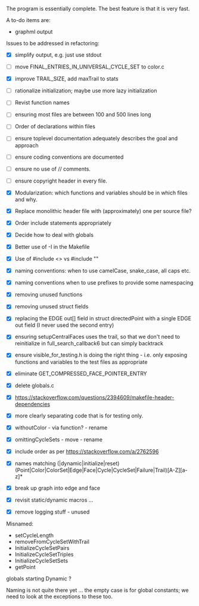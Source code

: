 The program is essentially complete. The best feature is that it is very fast.

A to-do items are:
- graphml output

Issues to be addressed in refactoring:
- [x] simplify output, e.g. just use stdout
- [ ] move FINAL_ENTRIES_IN_UNIVERSAL_CYCLE_SET to color.c
- [x] improve TRAIL_SIZE, add maxTrail to stats
- [ ] rationalize initialization; maybe use more lazy initialization
- [ ] Revist function names
- [ ] ensuring most files are between 100 and 500 lines long
- [ ] Order of declarations within files
- [ ] ensure toplevel documentation adequately describes the goal and approach
- [ ] ensure coding conventions are documented
- [ ] ensure no use of // comments.
- [ ] ensure copyright header in every file.
- [x] Modularization: which functions and variables should be in which files and why.
- [x] Replace monolithic header file with (approximately) one per source file?
- [x] Order include statements appropriately
- [x] Decide how to deal with globals
- [x] Better use of -I in the Makefile
- [x] Use of #include <> vs #include ""
- [x] naming conventions: when to use camelCase, snake_case, all caps etc.
- [x] naming conventions when to use prefixes to provide some namespacing
- [x] removing unused functions
- [x] removing unused struct fields
- [x] replacing the EDGE out[] field in struct directedPoint with a single EDGE out field (I never used the second entry)
- [x] ensuring setupCentralFaces uses the trail, so that we don't need to reinitialize in full_search_callback6 but can simply backtrack
- [x] ensure visible_for_testing.h is doing the right thing - i.e. only exposing functions and variables to the test files as appropriate
- [x] eliminate GET_COMPRESSED_FACE_POINTER_ENTRY
- [x] delete globals.c
- [x] https://stackoverflow.com/questions/2394609/makefile-header-dependencies
- [x] more clearly separating code that is for testing only.
- [x] withoutColor - via function? - rename
- [x] omittingCycleSets - move - rename
- [x] include order as per https://stackoverflow.com/a/2762596
- [x] names matching (|dynamic|initialize|reset)(Point|Color|ColorSet|Edge|Face|Cycle|CycleSet|Failure|Trail)[A-Z][a-z]*
- [x] break up graph into edge and face
- [x] revisit static/dynamic macros ...
- [x] remove logging stuff - unused


Misnamed:
- setCycleLength
- removeFromCycleSetWithTrail
- InitializeCycleSetPairs
- InitializeCycleSetTriples
- InitializeCycleSetSets
- getPoint

globals starting Dynamic ?

Naming is not quite there yet ... the empty case is for global constants; we need to look at the exceptions
to these too.

